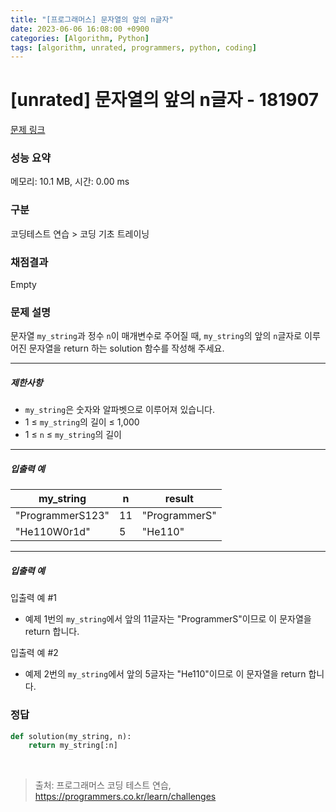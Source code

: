 ```yaml
---
title: "[프로그래머스] 문자열의 앞의 n글자"
date: 2023-06-06 16:08:00 +0900
categories: [Algorithm, Python]
tags: [algorithm, unrated, programmers, python, coding]
---
```


# [unrated] 문자열의 앞의 n글자 - 181907

[문제 링크](https://school.programmers.co.kr/learn/courses/30/lessons/181907)

### 성능 요약

메모리: 10.1 MB, 시간: 0.00 ms

### 구분

코딩테스트 연습 > 코딩 기초 트레이닝

### 채점결과

Empty

### 문제 설명

<p>문자열 <code>my_string</code>과 정수 <code>n</code>이 매개변수로 주어질 때, <code>my_string</code>의 앞의 <code>n</code>글자로 이루어진 문자열을 return 하는 solution 함수를 작성해 주세요.</p>

<hr>

<h5>제한사항</h5>

<ul>
<li><code>my_string</code>은 숫자와 알파벳으로 이루어져 있습니다.</li>
<li>1 ≤ <code>my_string</code>의 길이 ≤ 1,000</li>
<li>1 ≤ <code>n</code> ≤ <code>my_string</code>의 길이</li>
</ul>

<hr>

<h5>입출력 예</h5>

| my_string        | n  | result        |
|------------------|----|---------------|
| "ProgrammerS123" | 11 | "ProgrammerS" |
| "He110W0r1d"     | 5  | "He110"       |

<hr>

<h5>입출력 예</h5>

<p>입출력 예 #1</p>

<ul>
<li>예제 1번의 <code>my_string</code>에서 앞의 11글자는 "ProgrammerS"이므로 이 문자열을 return 합니다.</li>
</ul>

<p>입출력 예 #2</p>

<ul>
<li>예제 2번의 <code>my_string</code>에서 앞의 5글자는 "He110"이므로 이 문자열을 return 합니다.</li>
</ul>

### 정답

```python
def solution(my_string, n):
    return my_string[:n]
```

<br>

> 출처: 프로그래머스 코딩 테스트 연습, https://programmers.co.kr/learn/challenges

